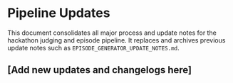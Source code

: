 # Pipeline Updates

This document consolidates all major process and update notes for the hackathon judging and episode pipeline. It replaces and archives previous update notes such as `EPISODE_GENERATOR_UPDATE_NOTES.md`.

## [Add new updates and changelogs here]
